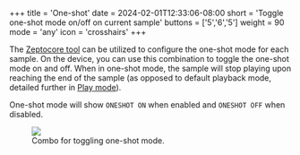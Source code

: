 +++
title = 'One-shot'
date = 2024-02-01T12:33:06-08:00
short = 'Toggle one-shot mode on/off on current sample'
buttons = ['5','6','5']
weight = 90
mode = 'any'
icon = 'crosshairs'
+++

The [Zeptocore tool](https://tool.zeptocore.com) can be utilized to configure the one-shot mode for each sample. On the device, you can use this combination to toggle the one-shot mode on and off. When in one-shot mode, the sample will stop playing upon reaching the end of the sample (as opposed to default playback mode, detailed further in [Play mode](#change-play-mode)).

One-shot mode will show `ONESHOT ON` when enabled and `ONESHOT OFF` when disabled.

<figure class="imgcombo">
<img loading="lazy" src="/img/combo_oneshot.webp">
<figcaption>Combo for toggling one-shot mode.</figcaption>
</figure>
